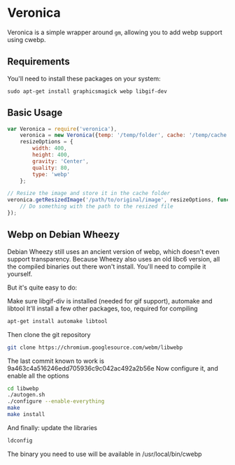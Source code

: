 # Veronica

Veronica is a simple wrapper around `gm`,
allowing you to add webp support using cwebp.

## Requirements

You'll need to install these packages on your system:

    sudo apt-get install graphicsmagick webp libgif-dev

## Basic Usage

```js
var Veronica = require('veronica'),
    veronica = new Veronica({temp: '/temp/folder', cache: '/temp/cache'}),
    resizeOptions = {
    	width: 400,
    	height: 400,
    	gravity: 'Center',
    	quality: 80,
    	type: 'webp'
    };

// Resize the image and store it in the cache folder
veronica.getResizedImage('/path/to/original/image', resizeOptions, function(err, resizedPath) {
	// Do something with the path to the resized file
});
```

## Webp on Debian Wheezy

Debian Wheezy still uses an ancient version of webp, which doesn't even support
transparency. Because Wheezy also uses an old libc6 version, all the compiled
binaries out there won't install. You'll need to compile it yourself.

But it's quite easy to do:


Make sure libgif-div is installed (needed for gif support), automake and libtool
It'll install a few other packages, too, required for compiling

```bash
apt-get install automake libtool
```

Then clone the git repository
```bash
git clone https://chromium.googlesource.com/webm/libwebp
```

The last commit known to work is 9a463c4a516246edd705936c9c042ac492a2b56e
Now configure it, and enable all the options

```bash
cd libwebp
./autogen.sh
./configure --enable-everything
make
make install
```

And finally: update the libraries
```bash
ldconfig
```

The binary you need to use will be available in /usr/local/bin/cwebp